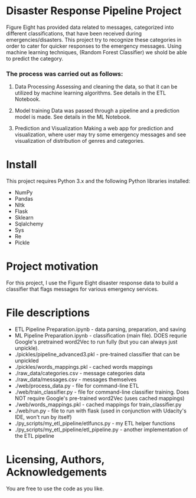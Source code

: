 # Disaster Response Pipeline Project

Figure Eight has provided data related to messages, categorized into different classifications, that have been received during emergencies/disasters. This project try to recognize these categories in order to cater for quicker responses to the emergency messages. Using machine learning techniques, (Random Forest Classifier) we shold be able to predict the category.

### The process was carried out as follows:

1. Data Processing Assessing and cleaning the data, so that it can be utilized by machine learning algorithms. See details in the ETL Notebook.

2. Model training Data was passed through a pipeline and a prediction model is made. See details in the ML Notebook.

3. Prediction and Visualization Making a web app for prediction and visualization, where user may try some emergency messages and see visualization of distribution of genres and categories.

# Install

This project requires Python 3.x and the following Python libraries installed:

- NumPy
- Pandas
- Nltk
- Flask
- Sklearn
- Sqlalchemy
- Sys
- Re
- Pickle

# Project motivation

For this project, I use the Figure Eight disaster response data to build a classifier that flags messages for various emergency services.

# File descriptions

- ETL Pipeline Preparation.ipynb - data parsing, preparation, and saving
- ML Pipeline Preparation.ipynb - classification (main file). DOES requrie Google's pretrained word2Vec to run fully (but you can always just unpickle).
- ./pickles/pipeline_advanced3.pkl - pre-trained classifier that can be unpickled
- ./pickles/words_mappings.pkl - cached words mappings
- ./raw_data/categories.csv - message categories data
- ./raw_data/messages.csv - messages themselves
- ./web/process_data.py - file for command-line ETL
- ./web/train_classifier.py - file for command-line classifier training. Does NOT require Google's pre-trained word2Vec (uses cached mappings)
- ./web/words_mappings.pkl - cached mappings for train_classifier.py
- ./web/run.py - file to run with flask (used in conjunction with Udacity's IDE, won't run by itself)
- ./py_scripts/my_etl_pipeline/etlfuncs.py - my ETL helper functions
- ./py_scripts/my_etl_pipeline/etl_pipeline.py - another implementation of the ETL pipeline

# Licensing, Authors, Acknowledgements

You are free to use the code as you like.
